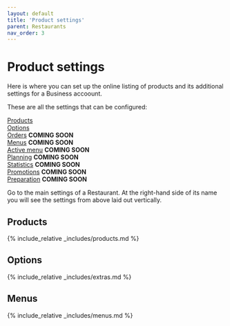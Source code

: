 ```yaml
---
layout: default
title: 'Product settings'
parent: Restaurants
nav_order: 3
---
```

# Product settings

<div class="alert alert-info" role="alert">
Here is where you can set up the online listing of products and its additional settings for a Business accoount.</div>

These are all the settings that can be configured: 

[<span><i class="fa fa-database" aria-hidden="true"></i> Products</span>](#-products)  
[<span><i class="fa fa-sliders" aria-hidden="true"></i> Options</span>](#-options)  
[<span><i class="fa fa-cube" aria-hidden="true"></i> Orders</span>]() **COMING SOON**  
[<span><i class="fa fa-list" aria-hidden="true"></i> Menus</span>](#-menus) **COMING SOON**  
[<span><i class="fa fa-cutlery" aria-hidden="true"></i> Active menu</span>](#-active-menu) **COMING SOON**  
[<span><i class="fa fa-clock-o" aria-hidden="true"></i> Planning</span>]() **COMING SOON**  
[<span><i class="fa fa-bar-chart" aria-hidden="true"></i> Statistics</span>]() **COMING SOON**  
[<span><i class="fa fa-percent" aria-hidden="true"></i> Promotions</span>]() **COMING SOON**  
[<span><i class="fa fa-clock-o" aria-hidden="true"></i> Preparation</span>]() **COMING SOON**  

Go to the main settings of a Restaurant. At the right-hand side of its name you will see the settings from above laid out vertically.

## <i class="fa fa-database"></i> Products

{% include_relative _includes/products.md %}

## <i class="fa fa-sliders"></i> Options

{% include_relative _includes/extras.md %}

## <i class="fa fa-list"></i> Menus

{% include_relative _includes/menus.md %}

